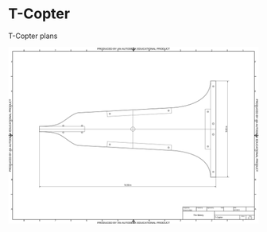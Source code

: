 T-Copter
========

T-Copter plans

![](https://github.com/the-bakery/T-Copter/raw/master/Design/T-copter%201.svg)
